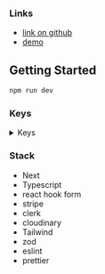 ### Links

* [link on github](https://github.com/Dimitry-prog/next-sass)
* [demo](https://next-sass-rho.vercel.app/)

## Getting Started

```bash
npm run dev
```

### Keys

<details><summary>Keys</summary>

* NEXT_PUBLIC_CLERK_PUBLISHABLE_KEY
* CLERK_SECRET_KEY
* NEXT_PUBLIC_CLERK_SIGN_IN_URL
* NEXT_PUBLIC_CLERK_SIGN_UP_URL
* NEXT_PUBLIC_CLERK_AFTER_SIGN_IN_URL
* NEXT_PUBLIC_CLERK_AFTER_SIGN_UP_URL
* WEBHOOK_SECRET
* DATABASE_URL
* DIRECT_URL
* CLOUDINARY_API_KEY
* CLOUDINARY_API_SECRET
* CLOUDINARY_API_URL=CLOUDINARY_URL
* NEXT_PUBLIC_CLOUDINARY_CLOUD_NAME
* NEXT_PUBLIC_STRIPE_PUBLISHABLE_KEY
* STRIPE_SECRET_KEY
* NEXT_PUBLIC_SERVER_URL
* STRIPE_WEBHOOK_SECRET

</details>

### Stack

* Next
* Typescript
* react hook form
* stripe
* clerk
* cloudinary
* Tailwind
* zod
* eslint
* prettier

